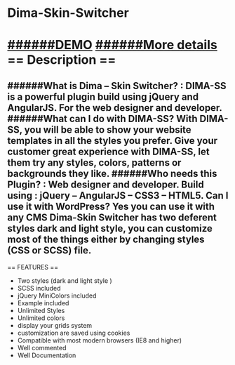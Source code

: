 # Dima-Skin-Switcher
[######DEMO](http://pixeldima.com/items/Dima-Skin-Switcher/example/)
[######More details](http://pixeldima.com/product/dima-skin-switcher/)
== Description ==
======
######What is Dima – Skin Switcher? :
DIMA-SS is a powerful plugin build using jQuery and AngularJS. For the web designer and developer.
######What can I do with DIMA-SS?
With DIMA-SS, you will be able to show your website templates in all the styles you prefer. Give your customer great experience with DIMA-SS, let them try any styles, colors, patterns or backgrounds they like.
######Who needs this Plugin? :
Web designer and developer.
Build using : jQuery – AngularJS – CSS3 – HTML5.
Can I use it with WordPress? Yes you can use it with any CMS
Dima-Skin Switcher has two deferent styles dark and light style, you can customize most of the things either by changing styles (CSS or SCSS) file.
------

== FEATURES ==
+ Two styles (dark and light style )
+ SCSS included
+ jQuery MiniColors included
+ Example included
+ Unlimited Styles
+ Unlimited colors
+ display your grids system
+ customization are saved using cookies
+ Compatible with most modern browsers (IE8 and higher)
+ Well commented
+ Well Documentation